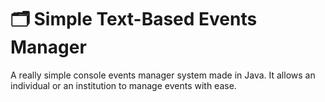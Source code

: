 # **🗂️ Simple Text-Based Events Manager**
A really simple console events manager system made in Java. It allows an individual or an institution to manage events with ease.
